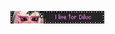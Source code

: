 ![alt](https://github.com/Irishmanq/Irishmanq/blob/5f0960d8ab9b89a51bd5ccb3c3d43a4b8168fe27/blinkiesCafe-Cy.gif)
